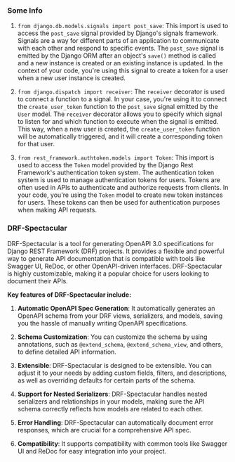 ### Some Info
1. `from django.db.models.signals import post_save`:
   This import is used to access the `post_save` signal provided by Django's signals framework. Signals are a way for different parts of an application to communicate with each other and respond to specific events. The `post_save` signal is emitted by the Django ORM after an object's `save()` method is called and a new instance is created or an existing instance is updated. In the context of your code, you're using this signal to create a token for a user when a new user instance is created.

2. `from django.dispatch import receiver`:
   The `receiver` decorator is used to connect a function to a signal. In your case, you're using it to connect the `create_user_token` function to the `post_save` signal emitted by the `User` model. The `receiver` decorator allows you to specify which signal to listen for and which function to execute when the signal is emitted. This way, when a new user is created, the `create_user_token` function will be automatically triggered, and it will create a corresponding token for that user.

3. `from rest_framework.authtoken.models import Token`:
   This import is used to access the `Token` model provided by the Django Rest Framework's authentication token system. The authentication token system is used to manage authentication tokens for users. Tokens are often used in APIs to authenticate and authorize requests from clients. In your code, you're using the `Token` model to create new token instances for users. These tokens can then be used for authentication purposes when making API requests.


### DRF-Spectacular

DRF-Spectacular is a tool for generating OpenAPI 3.0 specifications for Django REST Framework (DRF) projects. It provides a flexible and powerful way to generate API documentation that is compatible with tools like Swagger UI, ReDoc, or other OpenAPI-driven interfaces. DRF-Spectacular is highly customizable, making it a popular choice for users looking to document their APIs.

**Key features of DRF-Spectacular include:**

1. **Automatic OpenAPI Spec Generation**: It automatically generates an OpenAPI schema from your DRF views, serializers, and models, saving you the hassle of manually writing OpenAPI specifications.

2. **Schema Customization**: You can customize the schema by using annotations, such as `@extend_schema`, `@extend_schema_view`, and others, to define detailed API information.

3. **Extensible**: DRF-Spectacular is designed to be extensible. You can adjust it to your needs by adding custom fields, filters, and descriptions, as well as overriding defaults for certain parts of the schema.

4. **Support for Nested Serializers**: DRF-Spectacular handles nested serializers and relationships in your models, making sure the API schema correctly reflects how models are related to each other.

5. **Error Handling**: DRF-Spectacular can automatically document error responses, which are crucial for a comprehensive API spec.

6. **Compatibility**: It supports compatibility with common tools like Swagger UI and ReDoc for easy integration into your project.
